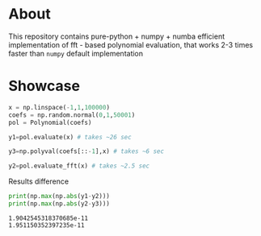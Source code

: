 # About
This repository contains pure-python + numpy + numba efficient implementation of fft - based polynomial evaluation, that works 2-3 times faster than `numpy` default implementation

# Showcase

```py
x = np.linspace(-1,1,100000)
coefs = np.random.normal(0,1,50001)
pol = Polynomial(coefs)
```

```py
y1=pol.evaluate(x) # takes ~26 sec
```

```py
y3=np.polyval(coefs[::-1],x) # takes ~6 sec
```

```py
y2=pol.evaluate_fft(x) # takes ~2.5 sec
```

Results difference
```py
print(np.max(np.abs(y1-y2)))
print(np.max(np.abs(y2-y3)))
```
```
1.9042545318370685e-11
1.951150352397235e-11
```